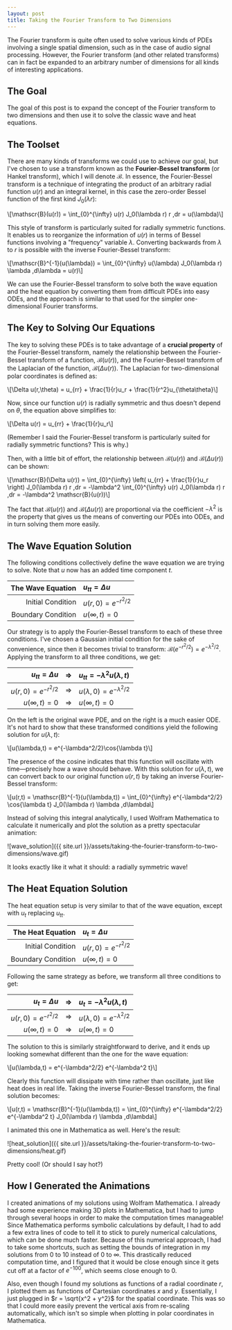 ```yaml
---
layout: post
title: Taking the Fourier Transform to Two Dimensions
---
```


The Fourier transform is quite often used to solve various kinds of PDEs involving a single spatial dimension, such as in the case of audio signal processing. However, the Fourier transform (and other related transforms) can in fact be expanded to an arbitrary number of dimensions for all kinds of interesting applications.

## The Goal

The goal of this post is to expand the concept of the Fourier transform to two dimensions and then use it to solve the classic wave and heat equations.

## The Toolset

There are many kinds of transforms we could use to achieve our goal, but I've chosen to use a transform known as the **Fourier-Bessel transform** (or Hankel transform), which I will denote $\mathscr{B}$. In essence, the Fourier-Bessel transform is a technique of integrating the product of an arbitrary radial function $u(r)$ and an integral kernel, in this case the zero-order Bessel function of the first kind $J_0(\lambda r)$:

\\[\mathscr{B}(u(r)) = \int_{0}^{\infty} u(r) J_0(\lambda r) r \,dr = u(\lambda)\\]

This style of transform is particularly suited for radially symmetric functions. It enables us to reorganize the information of $u(r)$ in terms of Bessel functions involving a "frequency" variable $\lambda$. Converting backwards from $\lambda$ to $r$ is possible with the inverse Fourier-Bessel transform:

\\[\mathscr{B}^{-1}(u(\lambda)) = \int_{0}^{\infty} u(\lambda) J_0(\lambda r) \lambda \,d\lambda = u(r)\\]

We can use the Fourier-Bessel transform to solve both the wave equation and the heat equation by converting them from difficult PDEs into easy ODEs, and the approach is similar to that used for the simpler one-dimensional Fourier transforms.

## The Key to Solving Our Equations

The key to solving these PDEs is to take advantage of a **crucial property** of the Fourier-Bessel transform, namely the relationship between the Fourier-Bessel transform of a function, $\mathscr{B}(u(r))$, and the Fourier-Bessel transform of the Laplacian of the function, $\mathscr{B}(\Delta u(r))$. The Laplacian for two-dimensional polar coordinates is defined as:

\\[\Delta u(r,\theta) = u_{rr} + \frac{1}{r}u_r + \frac{1}{r^2}u_{\theta\theta}\\]

Now, since our function $u(r)$ is radially symmetric and thus doesn't depend on $\theta$, the equation above simplifies to:

\\[\Delta u(r) = u_{rr} + \frac{1}{r}u_r\\]

(Remember I said the Fourier-Bessel transform is particularly suited for radially symmetric functions? This is why.)

Then, with a little bit of effort, the relationship between $\mathscr{B}(u(r))$ and $\mathscr{B}(\Delta u(r))$ can be shown:

\\[\mathscr{B}(\Delta u(r)) = \int_{0}^{\infty} \left( u_{rr} + \frac{1}{r}u_r \right) J_0(\lambda r) r \,dr = -\lambda^2 \int_{0}^{\infty} u(r) J_0(\lambda r) r \,dr = -\lambda^2 \mathscr{B}(u(r))\\]

The fact that $\mathscr{B}(u(r))$ and $\mathscr{B}(\Delta u(r))$ are proportional via the coefficient $-\lambda^2$ is the property that gives us the means of converting our PDEs into ODEs, and in turn solving them more easily.

## The Wave Equation Solution

The following conditions collectively define the wave equation we are trying to solve. Note that $u$ now has an added time component $t$.

|The Wave Equation |$u_{tt} = \Delta u$  |
|-----------------:|:--------------------|
|Initial Condition |$u(r,0) = e^{-r^2/2}$|
|Boundary Condition|$u(\infty,t) = 0$    |

Our strategy is to apply the Fourier-Bessel transform to each of these three conditions. I've chosen a Gaussian initial condition for the sake of convenience, since then it becomes trivial to transform: $\mathscr{B}(e^{-r^2/2}) = e^{-\lambda^2/2}$. Applying the transform to all three conditions, we get:

|$u_{tt} = \Delta u$  |$\Rightarrow$|$u_{tt} = -\lambda^2 u(\lambda,t)$|
|--------------------:|:-----------:|:---------------------------------|
|$u(r,0) = e^{-r^2/2}$|$\Rightarrow$|$u(\lambda,0) = e^{-\lambda^2/2}$ |
|$u(\infty,t) = 0$    |$\Rightarrow$|$u(\infty,t) = 0$                 |

On the left is the original wave PDE, and on the right is a much easier ODE. It's not hard to show that these transformed conditions yield the following solution for $u(\lambda,t)$: 

\\[u(\lambda,t) = e^{-\lambda^2/2}\cos{\lambda t}\\]

The presence of the cosine indicates that this function will oscillate with time—precisely how a wave should behave. With this solution for $u(\lambda,t)$, we can convert back to our original function $u(r,t)$ by taking an inverse Fourier-Bessel transform:

\\[u(r,t) = \mathscr{B}^{-1}(u(\lambda,t)) = \int_{0}^{\infty} e^{-\lambda^2/2} \cos{\lambda t} J_0(\lambda r) \lambda \,d\lambda\\]

Instead of solving this integral analytically, I used Wolfram Mathematica to calculate it numerically and plot the solution as a pretty spectacular animation:

![wave_solution]({{ site.url }}/assets/taking-the-fourier-transform-to-two-dimensions/wave.gif)

It looks exactly like it what it should: a radially symmetric wave!

## The Heat Equation Solution

The heat equation setup is very similar to that of the wave equation, except with $u_t$ replacing $u_{tt}$.

|The Heat Equation |$u_t = \Delta u$     |
|-----------------:|:--------------------|
|Initial Condition |$u(r,0) = e^{-r^2/2}$|
|Boundary Condition|$u(\infty,t) = 0$    |

Following the same strategy as before, we transform all three conditions to get:

|$u_t = \Delta u$     |$\Rightarrow$|$u_t = -\lambda^2 u(\lambda,t)$  |
|--------------------:|:-----------:|:--------------------------------|
|$u(r,0) = e^{-r^2/2}$|$\Rightarrow$|$u(\lambda,0) = e^{-\lambda^2/2}$|
|$u(\infty,t) = 0$    |$\Rightarrow$|$u(\infty,t) = 0$                |

The solution to this is similarly straightforward to derive, and it ends up looking somewhat different than the one for the wave equation:

\\[u(\lambda,t) = e^{-\lambda^2/2} e^{-\lambda^2 t}\\]

Clearly this function will dissipate with time rather than oscillate, just like heat does in real life. Taking the inverse Fourier-Bessel transform, the final solution becomes:

\\[u(r,t) = \mathscr{B}^{-1}(u(\lambda,t)) = \int_{0}^{\infty} e^{-\lambda^2/2} e^{-\lambda^2 t} J_0(\lambda r) \lambda \,d\lambda\\]

I animated this one in Mathematica as well. Here's the result:

![heat_solution]({{ site.url }}/assets/taking-the-fourier-transform-to-two-dimensions/heat.gif)

Pretty cool! (Or should I say hot?)

## How I Generated the Animations

I created animations of my solutions using Wolfram Mathematica. I already had some experience making 3D plots in Mathematica, but I had to jump through several hoops in order to make the computation times manageable! Since Mathematica performs symbolic calculations by default, I had to add a few extra lines of code to tell it to stick to purely numerical calculations, which can be done much faster. Because of this numerical approach, I had to take some shortcuts, such as setting the bounds of integration in my solutions from 0 to 10 instead of 0 to $\infty$. This drastically reduced computation time, and I figured that it would be close enough since it gets cut off at a factor of $e^{-100}$, which seems close enough to 0.

Also, even though I found my solutions as functions of a radial coordinate $r$, I plotted them as functions of Cartesian coordinates $x$ and $y$. Essentially, I just plugged in $r = \sqrt{x^2 + y^2}$ for the spatial coordinate. This was so that I could more easily prevent the vertical axis from re-scaling automatically, which isn't so simple when plotting in polar coordinates in Mathematica.
